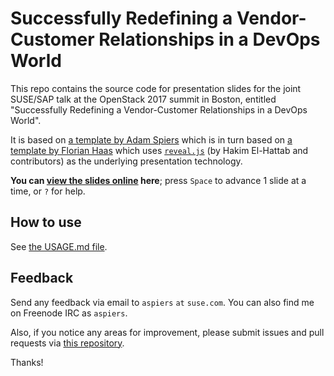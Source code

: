 # Successfully Redefining a Vendor-Customer Relationships in a DevOps World

This repo contains the source code for presentation slides for the
joint SUSE/SAP talk at the OpenStack 2017 summit in Boston, entitled
"Successfully Redefining a Vendor-Customer Relationships in a DevOps
World".

It is based on
[a template by Adam Spiers](https://github.com/aspiers/presentation-template/)
which is in turn based on
[a template by Florian Haas](https://github.com/fghaas/presentation-template/)
which uses [`reveal.js`](https://github.com/hakimel/reveal.js/) (by
Hakim El-Hattab and contributors) as the underlying presentation
technology.

**You can
[view the slides online](http://sap-oc.github.io/openstack-boston-presentation/)
here**; press `Space` to advance 1 slide at a time, or `?` for help.

## How to use

See [the USAGE.md file](USAGE.md).

## Feedback

Send any feedback via email to `aspiers` `at` `suse.com`.  You can
also find me on Freenode IRC as `aspiers`.

Also, if you notice any areas for improvement, please submit issues
and pull requests via
[this repository](https://github.com/sap-oc/openstack-boston-presentation/).

Thanks!
